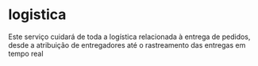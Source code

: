 # logistica
Este serviço cuidará de toda a logística relacionada à entrega de pedidos, desde a atribuição de entregadores até o rastreamento das entregas em tempo real
